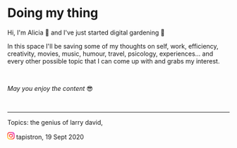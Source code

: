 # Doing my thing

Hi, I'm Alicia 🦁 and I've just started digital gardening 🌱

In this space I'll be saving some of my thoughts on self, work, efficiency, creativity, movies, music, humour, travel, psicology, experiences... and every other possible topic that I can come up with and grabs my interest.

<p>&nbsp;<p> 

_May you enjoy the content_ 😎

<p>&nbsp;<p> 
  
  ----------
  Topics: the genius of larry david, 

[<img src="images/instagramlogo.png" width=16>](https://www.instagram.com/tapistron/) tapistron, 19 Sept 2020
